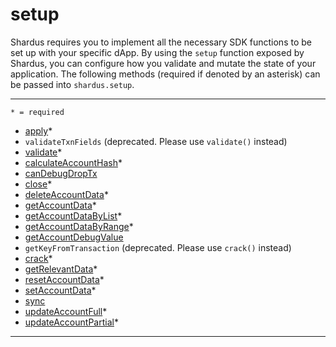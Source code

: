 # setup

Shardus requires you to implement all the necessary SDK functions to be set up with your specific dApp. By using the `setup` function exposed by Shardus, you can configure how you validate and mutate the state of your application. The following methods (required if denoted by an asterisk) can be passed into `shardus.setup`.

---

`* = required`

* [apply](./apply)*
* `validateTxnFields` (deprecated. Please use `validate()` instead)
* [validate](./validate)*
* [calculateAccountHash](./calculateAccountHash)*
* [canDebugDropTx](./canDebugDropTx)
* [close](./close)*
* [deleteAccountData](./deleteAccountData)*
* [getAccountData](./getAccountData)*
* [getAccountDataByList](./getAccountDataByList)*
* [getAccountDataByRange](./getAccountDataByRange)*
* [getAccountDebugValue](./getAccountDebugValue)
* `getKeyFromTransaction` (deprecated. Please use `crack()` instead)
* [crack](./crack)*
* [getRelevantData](./getRelevantData)*
* [resetAccountData](./resetAccountData)*
* [setAccountData](./setAccountData)*
* [sync](./sync)
* [updateAccountFull](./updateAccountFull)*
* [updateAccountPartial](./updateAccountPartial)*

---
